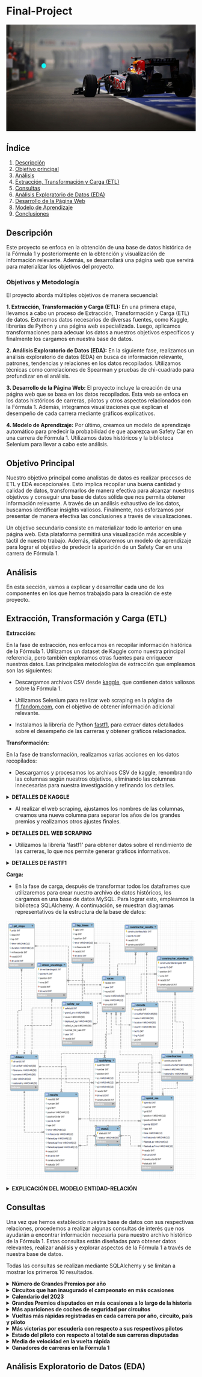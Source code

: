 # Final-Project

![Proyecto Final](visualization/images/readme.jpg)

## Índice

1. [Descripción](#descripción)
2. [Objetivo principal](#objetivo)
3. [Análisis](#análisis)
4. [Extracción, Transformación y Carga (ETL)](#etl)
5. [Consultas](#consultas)
6. [Análisis Exploratorio de Datos (EDA)](#eda)
7. [Desarrollo de la Página Web](#página)
8. [Modelo de Aprendizaje](#modelo)
9. [Conclusiones](#conclusiones)

<a name="descripción"/>

## Descripción

Este proyecto se enfoca en la obtención de una base de datos histórica de la Fórmula 1 y posteriormente en la obtención y visualización de información relevante. Además, se desarrollará una página web que servirá para materializar los objetivos del proyecto.

### Objetivos y Metodología

El proyecto aborda múltiples objetivos de manera secuencial:

**1. Extracción, Transformación y Carga (ETL):** En una primera etapa, llevamos a cabo un proceso de Extracción, Transformación y Carga (ETL) de datos. Extraemos datos necesarios de diversas fuentes, como Kaggle, librerías de Python y una página web especializada. Luego, aplicamos transformaciones para adecuar los datos a nuestros objetivos específicos y finalmente los cargamos en nuestra base de datos.

**2. Análisis Exploratorio de Datos (EDA):** En la siguiente fase, realizamos un análisis exploratorio de datos (EDA) en busca de información relevante, patrones, tendencias y relaciones en los datos recopilados. Utilizamos técnicas como correlaciones de Spearman y pruebas de chi-cuadrado para profundizar en el análisis.

**3. Desarrollo de la Página Web:** El proyecto incluye la creación de una página web que se basa en los datos recopilados. Esta web se enfoca en los datos históricos de carreras, pilotos y otros aspectos relacionados con la Fórmula 1. Además, integramos visualizaciones que explican el desempeño de cada carrera mediante gráficos explicativos.

**4. Modelo de Aprendizaje:** Por último, creamos un modelo de aprendizaje automático para predecir la probabilidad de que aparezca un Safety Car en una carrera de Fórmula 1. Utilizamos datos históricos y la biblioteca Selenium para llevar a cabo este análisis.

<a name="objetivo"/>

## Objetivo Principal

Nuestro objetivo principal como analistas de datos es realizar procesos de ETL y EDA excepcionales. Esto implica recopilar una buena cantidad y calidad de datos, transformarlos de manera efectiva para alcanzar nuestros objetivos y conseguir una base de datos sólida que nos permita obtener información relevante. A través de un análisis exhaustivo de los datos, buscamos identificar insights valiosos. Finalmente, nos esforzamos por presentar de manera efectiva las conclusiones a través de visualizaciones.

Un objetivo secundario consiste en materializar todo lo anterior en una página web. Esta plataforma permitirá una visualización más accesible y táctil de nuestro trabajo. Además, elaboraremos un modelo de aprendizaje para lograr el objetivo de predecir la aparición de un Safety Car en una carrera de Fórmula 1.

<a name="análisis"/>

## Análisis

En esta sección, vamos a explicar y desarrollar cada uno de los componentes en los que hemos trabajado para la creación de este proyecto.

<a name="etl"/>

## Extracción, Transformación y Carga (ETL)

**Extracción:**

En la fase de extracción, nos enfocamos en recopilar información histórica de la Fórmula 1. Utilizamos un dataset de Kaggle como nuestra principal referencia, pero también exploramos otras fuentes para enriquecer nuestros datos. Las principales metodologías de extracción que empleamos son las siguientes:

- Descargamos archivos CSV desde [kaggle](https://www.kaggle.com/datasets/rohanrao/formula-1-world-championship-1950-2020), que contienen datos valiosos sobre la Fórmula 1.

- Utilizamos Selenium para realizar web scraping en la página de [f1.fandom.com](https://f1.fandom.com/wiki/Safety_Car), con el objetivo de obtener información adicional relevante.

- Instalamos la librería de Python [fastf1](https://pypi.org/project/fastf1/), para extraer datos detallados sobre el desempeño de las carreras y obtener gráficos relacionados.

**Transformación:**

En la fase de transformación, realizamos varias acciones en los datos recopilados:

- Descargamos y procesamos los archivos CSV de kaggle, renombrando las columnas según nuestros objetivos, eliminando las columnas innecesarias para nuestra investigación y refinando los detalles.

<details>
<summary><b>DETALLES DE KAGGLE</b></summary>
<br>

![F1 Dataset](visualization/images/races_raw.png)

</details>

- Al realizar el web scraping, ajustamos los nombres de las columnas, creamos una nueva columna para separar los años de los grandes premios y realizamos otros ajustes finales.

<details>
<summary><b>DETALLES DEL WEB SCRAPING</b></summary>
<br>

![F1 Safety Car](visualization/images/safety_raw.png)

</details>

- Utilizamos la librería 'fastf1' para obtener datos sobre el rendimiento de las carreras, lo que nos permite generar gráficos informativos.

<details>
<summary><b>DETALLES DE FASTF1</b></summary>
<br>

![Fastf1](visualization/images/fastf1_raw.png)

</details>

**Carga:**

- En la fase de carga, después de transformar todos los dataframes que utilizaremos para crear nuestro archivo de datos históricos, los cargamos en una base de datos MySQL. Para lograr esto, empleamos la biblioteca SQLAlchemy. A continuación, se muestran diagramas representativos de la estructura de la base de datos:

![Diagrama 1](visualization/images/diagrama1.png)
![Diagrama 2](visualization/images/diagrama2.png)

<details>
<summary><b>EXPLICACIÓN DEL MODELO ENTIDAD-RELACIÓN</b></summary>
<br>

El modelo entidad-relación de nuestra base de datos consta de varias tablas que representan diferentes aspectos de la historia de la Fórmula 1. A continuación, se describen las tablas y sus relaciones clave:

1. **Tabla 'races':** Contiene información sobre cada carrera en la historia de la Fórmula 1 y se relaciona con la mayoría de las otras tablas de la base de datos.

2. **Tabla 'drivers':** Almacena información sobre todos los pilotos que han participado en la Fórmula 1. Esta tabla se relaciona principalmente con 'driver_standings', que incluye detalles sobre la posición y los puntos de los pilotos en cada carrera.

3. **Tabla 'constructors':** Registra datos de todas las escuderías que han competido en la Fórmula 1 y se relaciona principalmente con 'constructor_standings' y 'constructor_results', que detallan la posición y los puntos de los equipos.

4. **Tabla 'results':** Contiene resultados de cada carrera en la historia de la Fórmula 1 y se relaciona con 'status', que describe eventos ocurridos en las carreras.

5. **Tabla 'sprint_results':** Registra resultados de las carreras de sprint recientes, que son un nuevo formato de competencia en la Fórmula 1. Se relaciona con 'status' y otras tablas.

6. **Tabla 'qualifying':** Contiene información sobre las clasificaciones en la historia de la Fórmula 1 y se relaciona con 'races', 'drivers' y 'constructors'.

7. **Tabla 'lap_times':** Registra tiempos por vuelta en cada Gran Premio y se relaciona con 'races' y 'drivers'.

8. **Tabla 'pit_stops':** Almacena detalles de las paradas en los pits de los pilotos en cada carrera y se relaciona con 'races' y 'drivers'.

9. **Tabla 'circuits':** Contiene datos sobre los circuitos utilizados en la Fórmula 1 y se relaciona exclusivamente con 'races'.

10. **Tabla 'safety_car':** Registra información sobre los coches de seguridad que han aparecido en la historia de la Fórmula 1 y se relaciona exclusivamente con 'races'.

</details>

<a name="consultas"/>

## Consultas

Una vez que hemos establecido nuestra base de datos con sus respectivas relaciones, procedemos a realizar algunas consultas de interés que nos ayudarán a encontrar información necesaria para nuestro archivo histórico de la Fórmula 1. Estas consultas están diseñadas para obtener datos relevantes, realizar análisis y explorar aspectos de la Fórmula 1 a través de nuestra base de datos. 

Todas las consultas se realizan mediante SQLAlchemy y se limitan a mostrar los primeros 10 resultados.

<details>
<summary><b>Número de Grandes Premios por año</b></summary>
<br>

![Grand Prix](visualization/images/gp.png)

</details>

<details>
<summary><b>Circuitos que han inaugurado el campeonato en más ocasiones</b></summary>
<br>

![Opening Races](visualization/images/open_races.png)

</details>

<details>
<summary><b>Calendario del 2023</b></summary>
<br>

![Calendar](visualization/images/calendar.png)

</details>

<details>
<summary><b>Grandes Premios disputados en más ocasiones a lo largo de la historia</b></summary>
<br>

![Race Number](visualization/images/race_num.png)

</details>

<details>
<summary><b>Más apariciones de coches de seguridad por circuitos</b></summary>
<br>

![SC](visualization/images/sc.png)

</details>

<details>
<summary><b>Vueltas más rápidas registradas en cada carrera por año, circuito, país y piloto</b></summary>
<br>

![Fast Lap](visualization/images/fast_lap.png)

</details>

<details>
<summary><b>Más victorias por escudería con respecto a sus respectivos pilotos</b></summary>
<br>

![Team Wins](visualization/images/team_win.png)

</details>

<details>
<summary><b>Estado del piloto con respecto al total de sus carreras disputadas</b></summary>
<br>

![Status](visualization/images/status.png)

</details>

<details>
<summary><b>Media de velocidad en la vuelta rápida</b></summary>
<br>

![Pace](visualization/images/pace.png)

</details>

<details>
<summary><b>Ganadores de carreras en la Fórmula 1</b></summary>
<br>

![Driver Wins](visualization/images/driver_win.png)

</details>

<a name="eda"/>

## Análisis Exploratorio de Datos (EDA)

